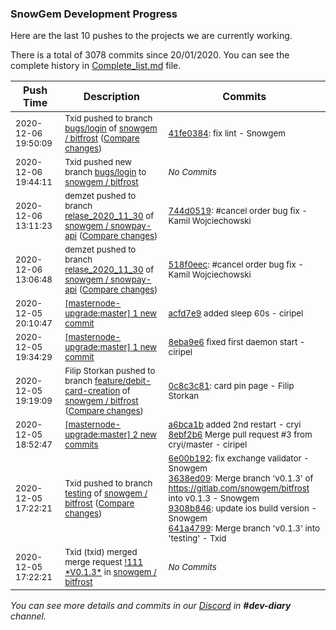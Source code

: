 
### SnowGem Development Progress

Here are the last 10 pushes to the projects we are currently working.

There is a total of 3078 commits since 20/01/2020. You can see the complete history in
 [Complete_list.md](Complete_list.md) file.

| Push Time | Description | Commits |
| --- | --- | --- |
| <sub>2020-12-06 19:50:09</sub> | <sub>Txid pushed to branch [bugs/login](https://gitlab.com/snowgem/bitfrost/commits/bugs/login) of [snowgem / bitfrost](https://gitlab.com/snowgem/bitfrost) ([Compare changes](https://gitlab.com/snowgem/bitfrost/compare/dd193f94d301991d3b93c4e56f5c84ed814b0d71...41fe0384f09405fe10cb4f087f201f4789c132a4))</sub> | <sub>[41fe0384](https://gitlab.com/snowgem/bitfrost/-/commit/41fe0384f09405fe10cb4f087f201f4789c132a4): fix lint - Snowgem</sub> |
| <sub>2020-12-06 19:44:11</sub> | <sub>Txid pushed new branch [bugs/login](https://gitlab.com/snowgem/bitfrost/commits/bugs/login) to [snowgem / bitfrost](https://gitlab.com/snowgem/bitfrost)</sub> | <sub>_No Commits_</sub> |
| <sub>2020-12-06 13:11:23</sub> | <sub>demzet pushed to branch [relase\_2020\_11\_30](https://gitlab.com/snowgem/snowpay-api/commits/relase_2020_11_30) of [snowgem / snowpay\-api](https://gitlab.com/snowgem/snowpay-api) ([Compare changes](https://gitlab.com/snowgem/snowpay-api/compare/518f0eec3757e25ead3fa9c539d3a34f074fc866...744d0519e97f47c5ab3b7b89e3b2300c664e7e65))</sub> | <sub>[744d0519](https://gitlab.com/snowgem/snowpay-api/-/commit/744d0519e97f47c5ab3b7b89e3b2300c664e7e65): #cancel order bug fix - Kamil Wojciechowski</sub> |
| <sub>2020-12-06 13:06:48</sub> | <sub>demzet pushed to branch [relase\_2020\_11\_30](https://gitlab.com/snowgem/snowpay-api/commits/relase_2020_11_30) of [snowgem / snowpay\-api](https://gitlab.com/snowgem/snowpay-api) ([Compare changes](https://gitlab.com/snowgem/snowpay-api/compare/24843a9e86a877bb27444e9f19debe089e0282e2...518f0eec3757e25ead3fa9c539d3a34f074fc866))</sub> | <sub>[518f0eec](https://gitlab.com/snowgem/snowpay-api/-/commit/518f0eec3757e25ead3fa9c539d3a34f074fc866): #cancel order bug fix - Kamil Wojciechowski</sub> |
| <sub>2020-12-05 20:10:47</sub> | <sub>[[masternode-upgrade:master] 1 new commit](https://github.com/TENTOfficial/masternode-upgrade/commit/acfd7e9b6663e174ec019116145d2d34003da56a)</sub> | <sub>[acfd7e9](https://github.com/TENTOfficial/masternode-upgrade/commit/acfd7e9b6663e174ec019116145d2d34003da56a) added sleep 60s - ciripel</sub> |
| <sub>2020-12-05 19:34:29</sub> | <sub>[[masternode-upgrade:master] 1 new commit](https://github.com/TENTOfficial/masternode-upgrade/commit/8eba9e6f5672debb51641328d3152ff2ea91a7c8)</sub> | <sub>[8eba9e6](https://github.com/TENTOfficial/masternode-upgrade/commit/8eba9e6f5672debb51641328d3152ff2ea91a7c8) fixed first daemon start - ciripel</sub> |
| <sub>2020-12-05 19:19:09</sub> | <sub>Filip Storkan pushed to branch [feature/debit\-card\-creation](https://gitlab.com/snowgem/bitfrost/commits/feature/debit-card-creation) of [snowgem / bitfrost](https://gitlab.com/snowgem/bitfrost) ([Compare changes](https://gitlab.com/snowgem/bitfrost/compare/24f5f01151fa054495a31b2f718bf3a5990fb029...0c8c3c819f0a52e8986948a51512575b92f8cd28))</sub> | <sub>[0c8c3c81](https://gitlab.com/snowgem/bitfrost/-/commit/0c8c3c819f0a52e8986948a51512575b92f8cd28): card pin page - Filip Storkan</sub> |
| <sub>2020-12-05 18:52:47</sub> | <sub>[[masternode-upgrade:master] 2 new commits](https://github.com/TENTOfficial/masternode-upgrade/compare/230e929bf037...8ebf2b644079)</sub> | <sub>[a6bca1b](https://github.com/TENTOfficial/masternode-upgrade/commit/a6bca1be353497f8df88a37fe34621a596d66acf) added 2nd restart - cryi<br>[8ebf2b6](https://github.com/TENTOfficial/masternode-upgrade/commit/8ebf2b6440791f4573605856f327478fef0b3da7) Merge pull request #3 from cryi/master - ciripel</sub> |
| <sub>2020-12-05 17:22:21</sub> | <sub>Txid pushed to branch [testing](https://gitlab.com/snowgem/bitfrost/commits/testing) of [snowgem / bitfrost](https://gitlab.com/snowgem/bitfrost) ([Compare changes](https://gitlab.com/snowgem/bitfrost/compare/b894f3fe4b5334edad64ff1193fef075b047ae15...641a479905c50ae84ace64ebf8eb3ab1ad9e8bdc))</sub> | <sub>[6e00b192](https://gitlab.com/snowgem/bitfrost/-/commit/6e00b1926db943e17232afaddd00f4df4b23d329): fix exchange validator - Snowgem<br>[3638ed09](https://gitlab.com/snowgem/bitfrost/-/commit/3638ed098a4f0f619765bca39e23210d4e1dbe1d): Merge branch 'v0.1.3' of https://gitlab.com/snowgem/bitfrost into v0.1.3 - Snowgem<br>[9308b846](https://gitlab.com/snowgem/bitfrost/-/commit/9308b8467d9b0683b49ee36a632861ab694e06b8): update ios build version - Snowgem<br>[641a4799](https://gitlab.com/snowgem/bitfrost/-/commit/641a479905c50ae84ace64ebf8eb3ab1ad9e8bdc): Merge branch 'v0.1.3' into 'testing' - Txid</sub> |
| <sub>2020-12-05 17:22:21</sub> | <sub>Txid (txid) merged merge request [\!111 \*V0\.1\.3\*](https://gitlab.com/snowgem/bitfrost/-/merge_requests/111) in [snowgem / bitfrost](https://gitlab.com/snowgem/bitfrost)</sub> | <sub>_No Commits_</sub> |

_You can see more details and commits in our [Discord](https://discord.gg/zumGnbg) in **#dev-diary** channel._
